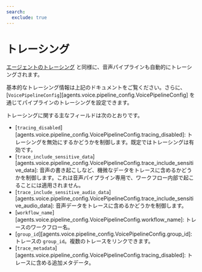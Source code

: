 ```yaml
---
search:
  exclude: true
---
```

# トレーシング

[エージェントのトレーシング](../tracing.md) と同様に、音声パイプラインも自動的にトレーシングされます。

基本的なトレーシング情報は上記のドキュメントをご覧ください。さらに、[`VoicePipelineConfig`][agents.voice.pipeline_config.VoicePipelineConfig] を通じてパイプラインのトレーシングを設定できます。

トレーシングに関する主なフィールドは次のとおりです。

-   [`tracing_disabled`][agents.voice.pipeline_config.VoicePipelineConfig.tracing_disabled]: トレーシングを無効にするかどうかを制御します。既定ではトレーシングは有効です。
-   [`trace_include_sensitive_data`][agents.voice.pipeline_config.VoicePipelineConfig.trace_include_sensitive_data]: 音声の書き起こしなど、機微なデータをトレースに含めるかどうかを制御します。これは音声パイプライン専用で、ワークフロー内部で起こることには適用されません。
-   [`trace_include_sensitive_audio_data`][agents.voice.pipeline_config.VoicePipelineConfig.trace_include_sensitive_audio_data]: 音声データをトレースに含めるかどうかを制御します。
-   [`workflow_name`][agents.voice.pipeline_config.VoicePipelineConfig.workflow_name]: トレースのワークフロー名。
-   [`group_id`][agents.voice.pipeline_config.VoicePipelineConfig.group_id]: トレースの `group_id`。複数のトレースをリンクできます。
-   [`trace_metadata`][agents.voice.pipeline_config.VoicePipelineConfig.tracing_disabled]: トレースに含める追加メタデータ。
